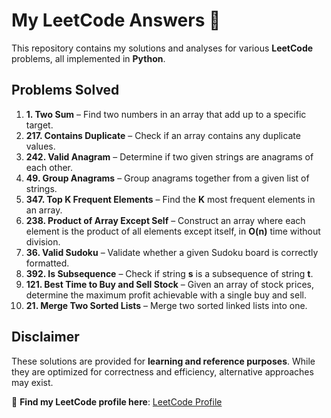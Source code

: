 # My LeetCode Answers 📏

This repository contains my solutions and analyses for various **LeetCode** problems, all implemented in **Python**.  

## Problems Solved  

1. **1. Two Sum** – Find two numbers in an array that add up to a specific target.  
2. **217. Contains Duplicate** – Check if an array contains any duplicate values.  
3. **242. Valid Anagram** – Determine if two given strings are anagrams of each other.  
4. **49. Group Anagrams** – Group anagrams together from a given list of strings.  
5. **347. Top K Frequent Elements** – Find the **K** most frequent elements in an array.  
6. **238. Product of Array Except Self** – Construct an array where each element is the product of all elements except itself, in **O(n)** time without division.  
7. **36. Valid Sudoku** – Validate whether a given Sudoku board is correctly formatted.  
8. **392. Is Subsequence** – Check if string **s** is a subsequence of string **t**.  
9. **121. Best Time to Buy and Sell Stock** – Given an array of stock prices, determine the maximum profit achievable with a single buy and sell.  
10. **21. Merge Two Sorted Lists** – Merge two sorted linked lists into one.  

## Disclaimer  

These solutions are provided for **learning and reference purposes**. While they are optimized for correctness and efficiency, alternative approaches may exist.  

📌 **Find my LeetCode profile here**: [LeetCode Profile](https://leetcode.com/user0443jr/)  
